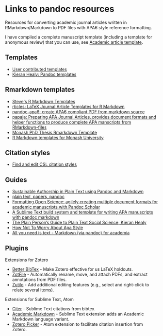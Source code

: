 # Links to pandoc resources

Resources for converting academic journal articles written in RMarkdown/Markdown to PDF files with APA6 style reference formatting.

I have compiled a complete manuscript template (including a template for anonymous review) that you can use, see [Academic article template](https://github.com/peterdalle/academic-article-template).

## Templates

- [User contributed templates](https://github.com/jgm/pandoc/wiki/User-contributed-templates)
- [Kieran Healy: Pandoc templates](https://github.com/kjhealy/pandoc-templates)

## Rmarkdown templates

- [Steve's R Markdown Templates](https://github.com/svmiller/svm-r-markdown-templates)
- [rticles: LaTeX Journal Article Templates for R Markdown](https://github.com/rstudio/rticles)
- [pandoc-apa6: create APA6 compliant PDF from markdown source](https://github.com/mattweidner/pandoc-apa6)
- [papaja: Preparing APA Journal Articles, provides document formats and helper functions to produce complete APA manscripts from RMarkdown-files](https://github.com/crsh/papaja)
- [Monash PhD Thesis Rmarkdown Template](https://github.com/robjhyndman/MonashThesis)
- [R Markdown templates for Monash University](https://github.com/numbats/monash)
 
## Citation styles

- [Find and edit CSL citation styles](http://editor.citationstyles.org/)

## Guides

- [Sustainable Authorship in Plain Text using Pandoc and Markdown](https://programminghistorian.org/lessons/sustainable-authorship-in-plain-text-using-pandoc-and-markdown)
- [plain text, papers, pandoc](https://kieranhealy.org/blog/archives/2014/01/23/plain-text/)
- [Formatting Open Science: agilely creating multiple document formats for academic manuscripts with Pandoc Scholar](https://pandoc-scholar.github.io/)
- [A Sublime Text build system and template for writing APA manuscripts with pandoc markdown](https://github.com/iamamutt/pandoc-apa)
- [The Plain Person’s Guide to Plain Text Social Science, Kieran Healy](https://kieranhealy.org/files/papers/plain-person-text.pdf)
- [How Not To Worry About Apa Style](http://blog.efpsa.org/2015/06/09/how-not-to-worry-about-apa-style/)
- [All you need is text - Markdown (via pandoc) for academia](http://www.surefoss.org/publishing-publizieren/all-you-need-is-text-markdown-via-pandoc-for-academia/)

## Plugins

Extensions for Zotero

- [Better BibTex](https://github.com/retorquere/zotero-better-bibtex) - Make Zotero effective for us LaTeX holdouts.
- [ZotFile](http://zotfile.com/) - Automatically rename, move, and attach PDFs, and extract annotations from PDF files.
- [Zutilo](https://github.com/wshanks/Zutilo) - Add additional editing features (e.g., select and right-click to relate several items).

Extensions for Sublime Text, Atom

- [Citer](https://github.com/mangecoeur/Citer) - Sublime Text citations from bibtex.
- [Academic Markdown](https://github.com/mangecoeur/AcademicMarkdown) - Sublime Text extension adds an Academic Markdown language variant.
- [Zotero Picker](https://atom.io/packages/zotero-picker) - Atom extension to facilitate citation insertion from Zotero.

